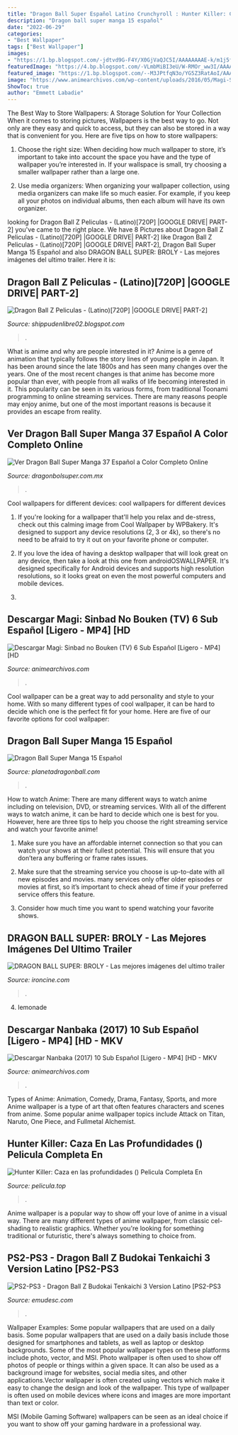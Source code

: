 ```yaml
---
title: "Dragon Ball Super Español Latino Crunchyroll : Hunter Killer: Caza En Las Profundidades () Pelicula Completa En"
description: "Dragon ball super manga 15 español"
date: "2022-06-29"
categories:
- "Best Wallpaper"
tags: ["Best Wallpaper"]
images:
- "https://1.bp.blogspot.com/-jdtvd9G-F4Y/X0GjVaQJC5I/AAAAAAAAE-k/m1j5f8KY54IZg77twfkQqJB_gXasU2hmQCLcBGAsYHQ/s1280/vlcsnap-2020-08-22-17h58m41s370.png"
featuredImage: "https://4.bp.blogspot.com/-VLmbMiBI3eU/W-RMOr_ww3I/AAAAAAAAP80/ryShoQIw8Gk5vdAvA0lmlYmWx0RMys0qQCLcBGAs/s1600/28.jpg"
featured_image: "https://1.bp.blogspot.com/--M3JPtfqN3o/YG5Z3RatAoI/AAAAAAAACLo/8FAVrY33ddw1AKotSTTz6lgpMBNBX5YEACNcBGAsYHQ/s0/2020-12-03%2B12.28.11.png"
image: "https://www.animearchivos.com/wp-content/uploads/2016/05/Magi-Sinbad-no-Bouken-TV-6-AnimeArchivos.png"
ShowToc: true
author: "Emmett Labadie"
---
```



The Best Way to Store Wallpapers: A Storage Solution for Your Collection
When it comes to storing pictures, Wallpapers is the best way to go. Not only are they easy and quick to access, but they can also be stored in a way that is convenient for you. Here are five tips on how to store wallpapers:
1) Choose the right size: When deciding how much wallpaper to store, it’s important to take into account the space you have and the type of wallpaper you’re interested in. If your wallspace is small, try choosing a smaller wallpaper rather than a large one.

2) Use media organizers: When organizing your wallpaper collection, using media organizers can make life so much easier. For example, if you keep all your photos on individual albums, then each album will have its own organizer.

	

		
looking for Dragon Ball Z Peliculas - (Latino)[720P] |GOOGLE DRIVE| PART-2] you've came to the right place. We have 8 Pictures about Dragon Ball Z Peliculas - (Latino)[720P] |GOOGLE DRIVE| PART-2] like Dragon Ball Z Peliculas - (Latino)[720P] |GOOGLE DRIVE| PART-2], Dragon Ball Super Manga 15 Español and also DRAGON BALL SUPER: BROLY - Las mejores imágenes del ultimo trailer. Here it is:
		
    
## Dragon Ball Z Peliculas - (Latino)[720P] |GOOGLE DRIVE| PART-2]

<img loading=lazy src="https://1.bp.blogspot.com/-jdtvd9G-F4Y/X0GjVaQJC5I/AAAAAAAAE-k/m1j5f8KY54IZg77twfkQqJB_gXasU2hmQCLcBGAsYHQ/s1280/vlcsnap-2020-08-22-17h58m41s370.png" onerror="this.onerror=null;this.src='https://tse4.mm.bing.net/th?id=OIP.3ljbFyVSOhJtIK0LagE3VQHaEK&amp;pid=15.1';" alt="Dragon Ball Z Peliculas - (Latino)[720P] |GOOGLE DRIVE| PART-2]">

_Source: shippudenlibre02.blogspot.com_

>. 

	

What is anime and why are people interested in it?
Anime is a genre of animation that typically follows the story lines of young people in Japan. It has been around since the late 1800s and has seen many changes over the years. One of the most recent changes is that anime has become more popular than ever, with people from all walks of life becoming interested in it. This popularity can be seen in its various forms, from traditional Toonami programming to online streaming services. There are many reasons people may enjoy anime, but one of the most important reasons is because it provides an escape from reality.

    
## Ver Dragon Ball Super Manga 37 Español A Color Completo Online

<img loading=lazy src="https://1.bp.blogspot.com/--M3JPtfqN3o/YG5Z3RatAoI/AAAAAAAACLo/8FAVrY33ddw1AKotSTTz6lgpMBNBX5YEACNcBGAsYHQ/s0/2020-12-03%2B12.28.11.png" onerror="this.onerror=null;this.src='https://tse3.mm.bing.net/th?id=OIP.kkTNWzrZY96bwZ7adHwN5AHaK4&amp;pid=15.1';" alt="Ver Dragon Ball Super Manga 37 Español a Color Completo Online">

_Source: dragonbolsuper.com.mx_

>. 

	

Cool wallpapers for different devices:
cool wallpapers for different devices 

1. If you're looking for a wallpaper that'll help you relax and de-stress, check out this calming image from Cool Wallpaper by WPBakery. It's designed to support any device resolutions (2, 3 or 4k), so there's no need to be afraid to try it out on your favorite phone or computer.

2. If you love the idea of having a desktop wallpaper that will look great on any device, then take a look at this one from androidOSWALLPAPER. It's designed specifically for Android devices and supports high resolution resolutions, so it looks great on even the most powerful computers and mobile devices.

3.

    
## Descargar Magi: Sinbad No Bouken (TV) 6 Sub Español [Ligero - MP4] [HD

<img loading=lazy src="https://www.animearchivos.com/wp-content/uploads/2016/05/Magi-Sinbad-no-Bouken-TV-6-AnimeArchivos.png" onerror="this.onerror=null;this.src='https://tse4.mm.bing.net/th?id=OIP.4mtP6yWOeENYvKYMkmG3NgHaEM&amp;pid=15.1';" alt="Descargar Magi: Sinbad no Bouken (TV) 6 Sub Español [Ligero - MP4] [HD">

_Source: animearchivos.com_

>. 

	

Cool wallpaper can be a great way to add personality and style to your home. With so many different types of cool wallpaper, it can be hard to decide which one is the perfect fit for your home. Here are five of our favorite options for cool wallpaper: 

    
## Dragon Ball Super Manga 15 Español

<img loading=lazy src="https://lh3.googleusercontent.com/Gt4EPCdfILZwopORDCpGI-ddr3VRwXbCqRGR5kIPLoLJQFl2TfwnlW0JbcEtN9XmQQdSQAna0Wia1pnAL4ybozyDQIDDQdAGs7qOmFUbu26-VLz9K-V2EJDy7u4g9tk9zRHjBoh0Mw=w2400" onerror="this.onerror=null;this.src='https://tse1.mm.bing.net/th?id=OIP.5kgR3z8wGxpzXtpUZ0E9yAHaKw&amp;pid=15.1';" alt="Dragon Ball Super Manga 15 Español">

_Source: planetadragonball.com_

>. 

	

How to watch Anime: There are many different ways to watch anime including on television, DVD, or streaming services.
With all of the different ways to watch anime, it can be hard to decide which one is best for you. However, here are three tips to help you choose the right streaming service and watch your favorite anime!
1. Make sure you have an affordable internet connection so that you can watch your shows at their fullest potential. This will ensure that you don’tera any buffering or frame rates issues.

2. Make sure that the streaming service you choose is up-to-date with all new episodes and movies. many services only offer older episodes or movies at first, so it’s important to check ahead of time if your preferred service offers this feature.

3. Consider how much time you want to spend watching your favorite shows.

    
## DRAGON BALL SUPER: BROLY - Las Mejores Imágenes Del Ultimo Trailer

<img loading=lazy src="https://4.bp.blogspot.com/-VLmbMiBI3eU/W-RMOr_ww3I/AAAAAAAAP80/ryShoQIw8Gk5vdAvA0lmlYmWx0RMys0qQCLcBGAs/s1600/28.jpg" onerror="this.onerror=null;this.src='https://tse2.mm.bing.net/th?id=OIP.k6PFnuJW8x4o7mmr2w61QQHaEL&amp;pid=15.1';" alt="DRAGON BALL SUPER: BROLY - Las mejores imágenes del ultimo trailer">

_Source: ironcine.com_

>. 

	

4. lemonade 

    
## Descargar Nanbaka (2017) 10 Sub Español [Ligero - MP4] [HD - MKV

<img loading=lazy src="https://www.animearchivos.com/wp-content/uploads/2017/03/Nanbaka-2017-10-AnimeArchivos.png" onerror="this.onerror=null;this.src='https://tse2.mm.bing.net/th?id=OIP.cAt6Fyj1_x6o7jldJm2crwHaEM&amp;pid=15.1';" alt="Descargar Nanbaka (2017) 10 Sub Español [Ligero - MP4] [HD - MKV">

_Source: animearchivos.com_

>. 

	

Types of Anime: Animation, Comedy, Drama, Fantasy, Sports, and more
Anime wallpaper is a type of art that often features characters and scenes from anime. Some popular anime wallpaper topics include Attack on Titan, Naruto, One Piece, and Fullmetal Alchemist.

    
## Hunter Killer: Caza En Las Profundidades () Pelicula Completa En

<img loading=lazy src="https://image.tmdb.org/t/p/w1280/gCIB3DdK00DyfwosVGf7pnFFdK3.jpg" onerror="this.onerror=null;this.src='https://tse2.mm.bing.net/th?id=OIP.r3ZK7eR3Ykzfgyr_aPD1eAHaEK&amp;pid=15.1';" alt="Hunter Killer: Caza en las profundidades () Pelicula Completa En">

_Source: pelicula.top_

>. 

	

Anime wallpaper is a popular way to show off your love of anime in a visual way. There are many different types of anime wallpaper, from classic cel-shading to realistic graphics. Whether you're looking for something traditional or futuristic, there's always something to choice from.

    
## PS2-PS3 - Dragon Ball Z Budokai Tenkaichi 3 Version Latino [PS2-PS3

<img loading=lazy src="https://i.imgur.com/Aupb5bX.jpg" onerror="this.onerror=null;this.src='https://tse1.mm.bing.net/th?id=OIP.a_v5WyxUF28wETCmYjP6CQHaEv&amp;pid=15.1';" alt="PS2-PS3 - Dragon Ball Z Budokai Tenkaichi 3 Version Latino [PS2-PS3">

_Source: emudesc.com_

>. 

	

Wallpaper Examples: Some popular wallpapers that are used on a daily basis.
Some popular wallpapers that are used on a daily basis include those designed for smartphones and tablets, as well as laptop or desktop backgrounds. Some of the most popular wallpaper types on these platforms include photo, vector, and MSI. 
Photo wallpaper is often used to show off photos of people or things within a given space. It can also be used as a background image for websites, social media sites, and other applications.Vector wallpaper is often created using vectors which make it easy to change the design and look of the wallpaper. This type of wallpaper is often used on mobile devices where icons and images are more important than text or color. 

MSI (Mobile Gaming Software) wallpapers can be seen as an ideal choice if you want to show off your gaming hardware in a professional way.


